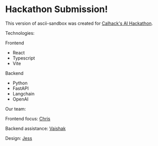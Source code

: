 # Hackathon Submission!

This version of ascii-sandbox was created for <a href="https://uc-berkeley-ai-hackathon.devpost.com/" target="_blank">Calhack's AI Hackathon</a>.

Technologies:

Frontend

<ul>
  <li>React</li>
  <li>Typescript</li>
  <li>Vite</li>
</ul>
Backend
<ul>
  <li>Python</li>
  <li>FastAPI</li>
  <li>Langchain</li>
  <li>OpenAI</li>
</ul>

Our team:

Frontend focus: <a href="https://github.com/Cbannon35">Chris</a>

Backend assistance: <a href="https://github.com/vaishakkrishna">Vaishak</a>

Design: <a href="https://github.com/jesslee0505">Jess</a>
